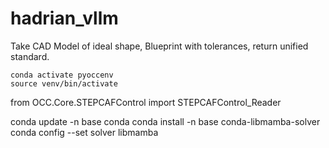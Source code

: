 # hadrian_vllm
Take CAD Model of ideal shape, Blueprint with tolerances, return unified standard.

``` # python-occ only on conda
conda activate pyoccenv
source venv/bin/activate
```


from OCC.Core.STEPCAFControl import STEPCAFControl_Reader

conda update -n base conda
conda install -n base conda-libmamba-solver
conda config --set solver libmamba

